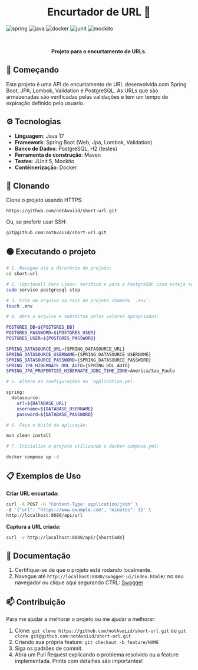 [JAVA_BADGE]:https://img.shields.io/badge/java-%23ED8B00.svg?style=for-the-badge&logo=openjdk&logoColor=white
[SPRING_BADGE]:https://img.shields.io/badge/spring-%2382B54B.svg?style=for-the-badge&logo=spring&logoColor=white
[JUNIT_BADGE]:https://img.shields.io/badge/JUnit5-25A162.svg?style=for-the-badge&logo=JUnit5&logoColor=white
[MOCKITO_BADGE]:https://img.shields.io/badge/Mockito-4D4D4D.svg?style=for-the-badge&logo=Mockito&logoColor=white
[DOCKER_BADGE]:https://img.shields.io/badge/docker-%230db7ed.svg?style=for-the-badge&logo=docker&logoColor=white

<div align="center">
  <h1 style="font-weight: bold;">Encurtador de URL 🔗</h1>
</div>

![spring][SPRING_BADGE]
![java][JAVA_BADGE]
![docker][DOCKER_BADGE]
![junit][JUNIT_BADGE]
![mockito][MOCKITO_BADGE]

<br>

<p align="center">
  <b>Projeto para o encurtamento de URLs.</b>
</p>

## 🚀 Começando

Este projeto é uma API de encurtamento de URL desenvolvida com Spring Boot, JPA, Lombok, Validation e PostgreSQL. As URLs que são armazenadas são verificadas pelas validações e tem um tempo de expiração definido pelo usuario.

## ⚙️ Tecnologias

- **Linguagem**: Java 17
- **Framework**: Spring Boot (Web, Jpa, Lombok, Validation)
- **Banco de Dados**: PostgreSQL, H2 (testes)
- **Ferramenta de construção**: Maven
- **Testes**: JUnit 5, Mockito
- **Contêinerização**: Docker

## 🔄 Clonando

Clone o projeto usando HTTPS:
```
https://github.com/notAvoiid/short-url.git
```

Ou, se preferir usar SSH:
```
git@github.com:notAvoiid/short-url.git
```

## 🟢 Executando o projeto
```bash
# 1. Navegue até o diretório do projeto:
cd short-url

# 2. (Opcional) Para Linux: Verifica e para o PostgreSQL caso esteja sendo usado em background:
sudo service postgresql stop

# 3. Crie um arquivo na raiz do projeto chamado `.env`:
touch .env 

# 4. Abra o arquivo e substitua pelos valores apropriados:

POSTGRES_DB=${POSTGRES_DB}
POSTGRES_PASSWORD=${POSTGRES_USER}
POSTGRES_USER=${POSTGRES_PASSWORD}

SPRING_DATASOURCE_URL={SPRING_DATASOURCE_URL}
SPRING_DATASOURCE_USERNAME={SPRING_DATASOURCE_USERNAME}
SPRING_DATASOURCE_PASSWORD={SPRING_DATASOURCE_PASSWORD}
SPRING_JPA_HIBERNATE_DDL_AUTO={SPRING_DDL_AUTO}
SPRING_JPA_PROPERTIES_HIBERNATE_JDBC_TIME_ZONE=America/Sao_Paulo

# 5. Altere as configurações no `application.yml:

spring:
  datasource:
    url=${DATABASE_URL}
    username=${DATABASE_USERNAME}
    password=${DATABASE_PASSWORD}

# 6. Faça o build da aplicação:

mvn clean install

# 7. Inicialize o projeto utilizando o docker-compose.yml:

docker compose up -d

```
## 📋 Exemplos de Uso

**Criar URL encurtada:**
```bash
curl -X POST -H "Content-Type: application/json" \
-d '{"url": "https://www.example.com", "minutes": 3}' \
http://localhost:8080/api/url
```

**Captura a URL criada:**
```bash
curl -v http://localhost:8080/api/{shortCode}
```

## 📄 Documentação

1. Certifique-se de que o projeto está rodando localmente.
2. Navegue até `http://localhost:8080/swagger-ui/index.html#/` no seu navegador ou clique aqui segurando CTRL: [Swagger](http://localhost:8080/swagger-ui/index.html#/)  

## 📫 Contribuição

Para me ajudar a melhorar o projeto ou me ajudar a melhorar:

1. Clone: `git clone https://github.com/notAvoiid/short-url.git` ou `git clone git@github.com:notAvoiid/short-url.git`
2. Criando sua própria feature: `git checkout -b feature/NAME`
3. Siga os padrões de commit.
4. Abra um Pull Request explicando o problema resolvido ou a feature implementada. Prints com detalhes são importantes!

